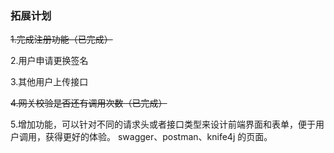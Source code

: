 ### 拓展计划

~~1.完成注册功能（已完成）~~

2.用户申请更换签名

3.其他用户上传接口

~~4.网关校验是否还有调用次数（已完成）~~

5.增加功能，可以针对不同的请求头或者接口类型来设计前端界面和表单，便于用户调用，获得更好的体验。 swagger、postman、knife4j 的页面。